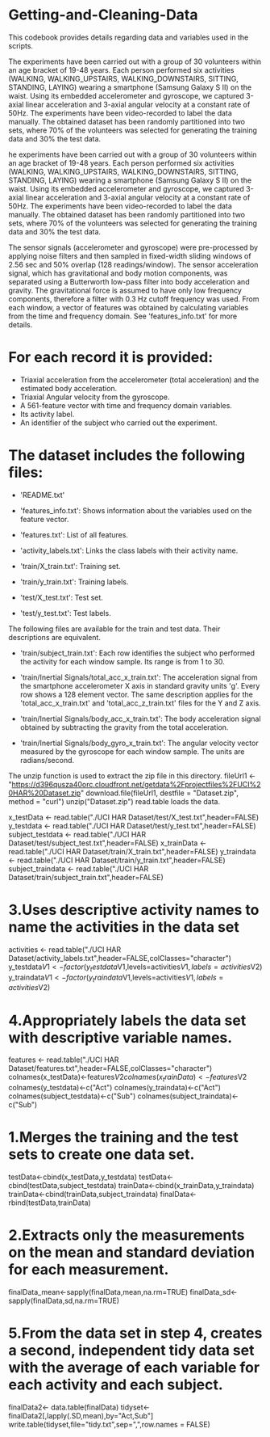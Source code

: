 Getting-and-Cleaning-Data
=========================


 This codebook provides details regarding data and variables used in the scripts.

The experiments have been carried out with a group of 30 volunteers within an age bracket of 19-48 years. Each person performed six activities (WALKING, WALKING_UPSTAIRS, WALKING_DOWNSTAIRS, SITTING, STANDING, LAYING) wearing a smartphone (Samsung Galaxy S II) on the waist. Using its embedded accelerometer and gyroscope, we captured 3-axial linear acceleration and 3-axial angular velocity at a constant rate of 50Hz. The experiments have been video-recorded to label the data manually. The obtained dataset has been randomly partitioned into two sets, where 70% of the volunteers was selected for generating the training data and 30% the test data. 

he experiments have been carried out with a group of 30 volunteers within an age bracket of 19-48 years. Each person performed six activities (WALKING, WALKING_UPSTAIRS, WALKING_DOWNSTAIRS, SITTING, STANDING, LAYING) wearing a smartphone (Samsung Galaxy S II) on the waist. Using its embedded accelerometer and gyroscope, we captured 3-axial linear acceleration and 3-axial angular velocity at a constant rate of 50Hz. The experiments have been video-recorded to label the data manually. The obtained dataset has been randomly partitioned into two sets, where 70% of the volunteers was selected for generating the training data and 30% the test data. 

The sensor signals (accelerometer and gyroscope) were pre-processed by applying noise filters and then sampled in fixed-width sliding windows of 2.56 sec and 50% overlap (128 readings/window). The sensor acceleration signal, which has gravitational and body motion components, was separated using a Butterworth low-pass filter into body acceleration and gravity. The gravitational force is assumed to have only low frequency components, therefore a filter with 0.3 Hz cutoff frequency was used. From each window, a vector of features was obtained by calculating variables from the time and frequency domain. See 'features_info.txt' for more details. 

For each record it is provided:
======================================

- Triaxial acceleration from the accelerometer (total acceleration) and the estimated body acceleration.
- Triaxial Angular velocity from the gyroscope. 
- A 561-feature vector with time and frequency domain variables. 
- Its activity label. 
- An identifier of the subject who carried out the experiment.

The dataset includes the following files:
=========================================

- 'README.txt'

- 'features_info.txt': Shows information about the variables used on the feature vector.

- 'features.txt': List of all features.

- 'activity_labels.txt': Links the class labels with their activity name.

- 'train/X_train.txt': Training set.

- 'train/y_train.txt': Training labels.

- 'test/X_test.txt': Test set.

- 'test/y_test.txt': Test labels.

The following files are available for the train and test data. Their descriptions are equivalent. 

- 'train/subject_train.txt': Each row identifies the subject who performed the activity for each window sample. Its range is from 1 to 30. 

- 'train/Inertial Signals/total_acc_x_train.txt': The acceleration signal from the smartphone accelerometer X axis in standard gravity units 'g'. Every row shows a 128 element vector. The same description applies for the 'total_acc_x_train.txt' and 'total_acc_z_train.txt' files for the Y and Z axis. 

- 'train/Inertial Signals/body_acc_x_train.txt': The body acceleration signal obtained by subtracting the gravity from the total acceleration. 

- 'train/Inertial Signals/body_gyro_x_train.txt': The angular velocity vector measured by the gyroscope for each window sample. The units are radians/second. 


The unzip function is used to extract the zip file in this directory.
fileUrl1 <- "https://d396qusza40orc.cloudfront.net/getdata%2Fprojectfiles%2FUCI%20HAR%20Dataset.zip" 
download.file(fileUrl1, destfile = "Dataset.zip", method = "curl")
unzip("Dataset.zip")
read.table loads the data.

x_testData <- read.table("./UCI HAR Dataset/test/X_test.txt",header=FALSE) 
y_testdata <- read.table("./UCI HAR Dataset/test/y_test.txt",header=FALSE) 
subject_testdata <- read.table("./UCI HAR Dataset/test/subject_test.txt",header=FALSE) 
x_trainData <- read.table("./UCI HAR Dataset/train/X_train.txt",header=FALSE) 
y_traindata <- read.table("./UCI HAR Dataset/train/y_train.txt",header=FALSE) 
subject_traindata <- read.table("./UCI HAR Dataset/train/subject_train.txt",header=FALSE) 

# 3.Uses descriptive activity names to name the activities in the data set

activities <- read.table("./UCI HAR Dataset/activity_labels.txt",header=FALSE,colClasses="character") 
y_testdata$V1 <- factor(y_testdata$V1,levels=activities$V1,labels=activities$V2) 
y_traindata$V1 <- factor(y_traindata$V1,levels=activities$V1,labels=activities$V2) 

# 4.Appropriately labels the data set with descriptive variable names. 

features <- read.table("./UCI HAR Dataset/features.txt",header=FALSE,colClasses="character") 
colnames(x_testData)<-features$V2 
colnames(x_trainData)<-features$V2 
colnames(y_testdata)<-c("Act") 
colnames(y_traindata)<-c("Act") 
colnames(subject_testdata)<-c("Sub") 
colnames(subject_traindata)<-c("Sub") 

# 1.Merges the training and the test sets to create one data set.

testData<-cbind(x_testData,y_testdata) 
testData<-cbind(testData,subject_testdata) 
trainData<-cbind(x_trainData,y_traindata) 
trainData<-cbind(trainData,subject_traindata) 
finalData<-rbind(testData,trainData) 

# 2.Extracts only the measurements on the mean and standard deviation for each measurement. 

finalData_mean<-sapply(finalData,mean,na.rm=TRUE) 
finalData_sd<-sapply(finalData,sd,na.rm=TRUE) 

# 5.From the data set in step 4, creates a second, independent tidy data set with the average of each variable for each activity and each subject.

finalData2<- data.table(finalData) 
tidyset<-finalData2[,lapply(.SD,mean),by="Act,Sub"] 
write.table(tidyset,file="tidy.txt",sep=",",row.names = FALSE)
